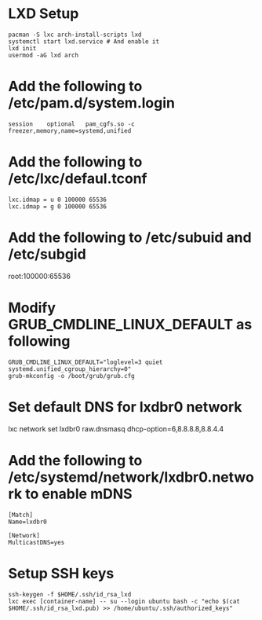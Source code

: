 # LXD Setup
```
pacman -S lxc arch-install-scripts lxd
systemctl start lxd.service	# And enable it
lxd init
usermod -aG lxd arch
```

# Add the following to /etc/pam.d/system.login
```
session    optional   pam_cgfs.so -c freezer,memory,name=systemd,unified
```

# Add the following to /etc/lxc/defaul.tconf
```
lxc.idmap = u 0 100000 65536
lxc.idmap = g 0 100000 65536
```

# Add the following to /etc/subuid and /etc/subgid
root:100000:65536

# Modify GRUB_CMDLINE_LINUX_DEFAULT as following
```
GRUB_CMDLINE_LINUX_DEFAULT="loglevel=3 quiet systemd.unified_cgroup_hierarchy=0"
grub-mkconfig -o /boot/grub/grub.cfg
```

# Set default DNS for lxdbr0 network
lxc network set lxdbr0 raw.dnsmasq dhcp-option=6,8.8.8.8,8.8.4.4

# Add the following to /etc/systemd/network/lxdbr0.network to enable mDNS
```
[Match]
Name=lxdbr0

[Network]
MulticastDNS=yes
```
# Setup SSH keys
```
ssh-keygen -f $HOME/.ssh/id_rsa_lxd
lxc exec [container-name] -- su --login ubuntu bash -c "echo $(cat $HOME/.ssh/id_rsa_lxd.pub) >> /home/ubuntu/.ssh/authorized_keys" 
```

